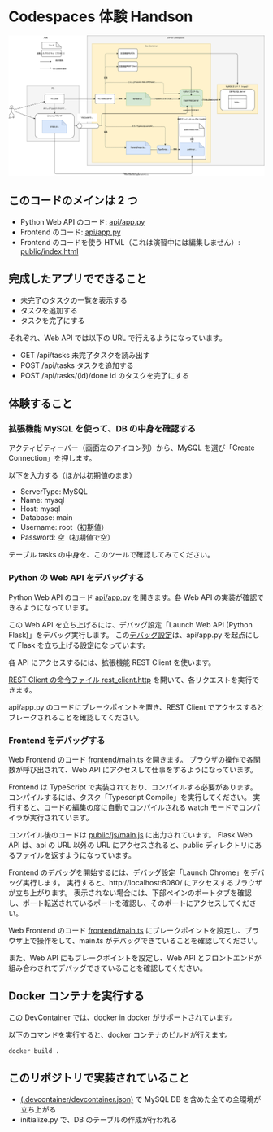 # Codespaces 体験 Handson

![architecture](docs/architecture.drawio.svg)

## このコードのメインは 2 つ

- Python Web API のコード: [api/app.py](api/app.py)
- Frontend のコード: [api/app.py](api/app.py)
- Frontend のコードを使う HTML（これは演習中には編集しません）: [public/index.html](public/index.html)

## 完成したアプリでできること

- 未完了のタスクの一覧を表示する
- タスクを追加する
- タスクを完了にする

それぞれ、Web API では以下の URL で行えるようになっています。

- GET /api/tasks 未完了タスクを読み出す
- POST /api/tasks タスクを追加する
- POST /api/tasks/(id)/done id のタスクを完了にする

## 体験すること

### 拡張機能 MySQL を使って、DB の中身を確認する

アクティビティーバー（画面左のアイコン列）から、MySQL を選び「Create Connection」を押します。

以下を入力する（ほかは初期値のまま）

- ServerType: MySQL
- Name: mysql
- Host: mysql
- Database: main
- Username: root（初期値）
- Password: 空（初期値で空）

テーブル tasks の中身を、このツールで確認してみてください。

### Python の Web API をデバッグする

Python Web API のコード [api/app.py](api/app.py) を開きます。各 Web API の実装が確認できるようになっています。

この Web API を立ち上げるには、デバッグ設定「Launch Web API (Python Flask)」をデバッグ実行します。
この[デバッグ設定](.vscode/launch.json)は、api/app.py を起点にして Flask を立ち上げる設定になっています。

各 API にアクセスするには、拡張機能 REST Client を使います。

[REST Client の命令ファイル rest_client.http](rest_client.http) を開いて、各リクエストを実行できます。

api/app.py のコードにブレークポイントを置き、REST Client でアクセスするとブレークされることを確認してください。

### Frontend をデバッグする

Web Frontend のコード [frontend/main.ts](frontend/main.ts) を開きます。
ブラウザの操作で各関数が呼び出されて、Web API にアクセスして仕事をするようになっています。

Frontend は TypeScript で実装されており、コンパイルする必要があります。
コンパイルするには、タスク「Typescript Compile」を実行してください。
実行すると、コードの編集の度に自動でコンパイルされる watch モードでコンパイラが実行されています。

コンパイル後のコードは [public/js/main.js](public/js/main.js) に出力されています。 Flask Web API は、api の URL 以外の URL にアクセスされると、public ディレクトリにあるファイルを返すようになっています。

Frontend のデバッグを開始するには、デバッグ設定「Launch Chrome」をデバッグ実行します。
実行すると、http://localhost:8080/ にアクセスするブラウザが立ち上がります。
表示されない場合には、下部ペインのポートタブを確認し、ポート転送されているポートを確認し、そのポートにアクセスしてください。

Web Frontend のコード [frontend/main.ts](frontend/main.ts) にブレークポイントを設定し、ブラウザ上で操作をして、main.ts がデバッグできていることを確認してください。

また、Web API にもブレークポイントを設定し、Web API とフロントエンドが組み合わされてデバッグできていることを確認してください。

## Docker コンテナを実行する

この DevContainer では、docker in docker がサポートされています。

以下のコマンドを実行すると、docker コンテナのビルドが行えます。

```
docker build .
```

## このリポジトリで実装されていること

- [(.devcontainer/devcontainer.json)](.devcontainer/devcontainer.json) で MySQL DB を含めた全ての全環境が立ち上がる
- initialize.py で、DB のテーブルの作成が行われる
